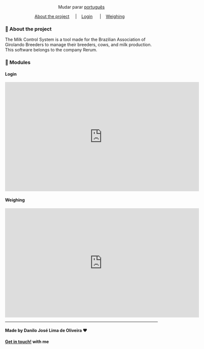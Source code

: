 <div align="center">

Mudar parar [português](https://github.com/Danilo-Js/My_Experience/blob/main/Easyfarm/portuguese.md)

</div>

<p align="center" direction="row">
  <a href="#iphone-about-the-project">About the project</a>&nbsp;&nbsp;&nbsp;&nbsp;
  |&nbsp;&nbsp;&nbsp;
  <a href="#login">Login</a>&nbsp;&nbsp;&nbsp;&nbsp;&nbsp;&nbsp;|&nbsp;&nbsp;&nbsp;
  <a href="#weighing">Weighing</a>&nbsp;&nbsp;&nbsp;
</p>

### :iphone: About the project

The Milk Control System is a tool made for the Brazilian Association of Girolando Breeders to manage their breeders, cows, and milk production.
This software belongs to the company Rerum.

### :balloon: Modules

#### Login

<iframe width="640" height="360" frameborder="0" src="https://mega.nz/embed/Utl3RLJY#NO2DQMnyTQo-uXdgo2MRiJ3gxgtkl_BldN7c9BjDAJA" allowfullscreen ></iframe>

#### Weighing

<iframe width="640" height="360" frameborder="0" src="https://mega.nz/embed/5pUGVZ6a#F-bto7MIxXt95D2BId-9Pxnykfpsr0FT6epeYvRwhWM" allowfullscreen ></iframe>


---

#### Made by Danilo José Lima de Oliveira ♥ 
#### [Get in touch!](https://www.linkedin.com/in/danilo-js/) with me 
